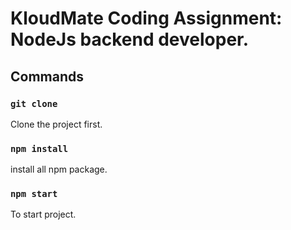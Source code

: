 # KloudMate Coding Assignment: NodeJs backend developer.



## Commands

### `git clone`

Clone the project first.

### `npm install`

install all npm package.

### `npm start`
To start project.

